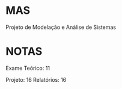 # MAS
Projeto de Modelação e Análise de Sistemas

# NOTAS
Exame Teórico: 11

Projeto: 16
Relatórios: 16
